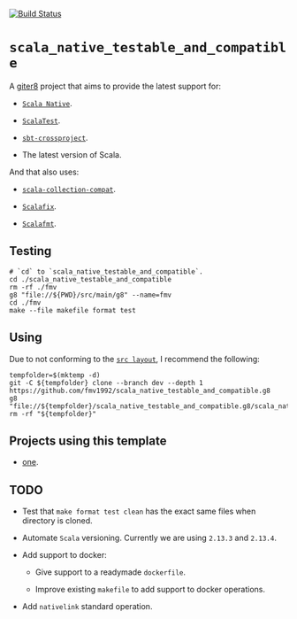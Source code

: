 [![Build Status](https://travis-ci.org/fmv1992/scala_native_testable_and_compatible.svg?branch=dev)](https://travis-ci.org/fmv1992/scala_native_testable_and_compatible)

# `scala_native_testable_and_compatible`

A [giter8](http://www.foundweekends.org/giter8/index.html) project that aims to provide the latest support for:

*   [`Scala Native`](https://scala-native.readthedocs.io/en/latest/).

*   [`ScalaTest`](https://www.scalatest.org/).

*   [`sbt-crossproject`](https://github.com/portable-scala/sbt-crossproject).

*   The latest version of Scala.

And that also uses:

*   [`scala-collection-compat`](https://github.com/scala/scala-collection-compat).

*   [`Scalafix`](https://github.com/scalacenter/scalafix).

*   [`Scalafmt`](https://scalameta.org/scalafmt/).

## Testing

```
# `cd` to `scala_native_testable_and_compatible`.
cd ./scala_native_testable_and_compatible
rm -rf ./fmv
g8 "file://${PWD}/src/main/g8" --name=fmv
cd ./fmv
make --file makefile format test
```

## Using

Due to not conforming to the [`src layout`](http://www.foundweekends.org/giter8/template.html#src+layout), I recommend the following:

```
tempfolder=$(mktemp -d)
git -C ${tempfolder} clone --branch dev --depth 1 https://github.com/fmv1992/scala_native_testable_and_compatible.g8
g8 "file://${tempfolder}/scala_native_testable_and_compatible.g8/scala_native_testable_and_compatible/src/main/g8"
rm -rf "${tempfolder}"
```

## Projects using this template

*   [one](https://github.com/fmv1992/one/).

## TODO

*   Test that `make format test clean` has the exact same files when directory is cloned.

*   Automate `Scala` versioning. Currently we are using `2.13.3` and `2.13.4`.

*   Add support to docker:

    *   Give support to a readymade `dockerfile`.

    *   Improve existing `makefile` to add support to docker operations.

*   Add `nativelink` standard operation.
